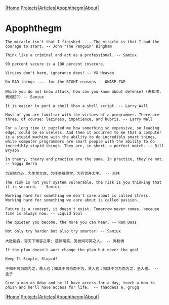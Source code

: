 |[Home](/README.md)|[Projects](/projects.md)|[Articles](/articles.md)|[Apophthegm](/apophthegm.md)|[About](/about.md)|

# **Apophthegm**

```
The miracle isn't that I finished. ... The miracle is that I had the courage to start. -- John "The Penguin" Bingham
```
```
Think like a criminal and act as a professional. -- Samiux
```
```
99 percent secure is a 100 percent insecure.
```
```
Viruses don't harm, ignorance does! -- VX Heaven
```
```
Do BAD things .... for the RIGHT reasons -- OWASP ZAP
```
```
While you do not know attack, how can you know about defense? (未知攻，焉知防?) -- Samiux
```
```
It is easier to port a shell than a shell script. -- Larry Wall
```
```
Most of you are familiar with the virtues of a programmer. There are three, of course: laziness, impatience, and hubris. -- Larry Wall
```
```
For a long time it puzzled me how something so expensive, so leading edge, could be so useless. And then it occurred to me that a computer is a stupid machine with the ability to do incredibly smart things, while computer programmers are smart people with the ability to do incredibly stupid things. They are, in short, a perfect match. -- Bill Bryson
```
```
In theory, theory and practice are the same. In practice, they’re not. -- Yoggi Berra
```
```
为天地立心，为生民立命，为往圣继绝学，为万世开太平。 -- 王炜
```
```
The risk is not your system vulnerable, the risk is you thinking that it is secured. -- Samiux
```
```
Working hard for something we don't care about is called stress. Working hard for something we care about is called passion.
```
```
Future is a concept, it doesn't exist. Tomorrow never comes, because time is always now. -- Liquid Soul
```
```
The quieter you become, the more you can hear. -- Ram Dass
```
```
Not only try harder but also try smarter! -- Samiux
```
```
大肚能容，容天下难容之事; 慈颜常笑，笑世间可笑之人。 -- 弥勒佛
```
```
If the plan doesn't work change the plan but never the goal.
```
```
Keep It Simple, Stupid!
```
```
不知不可为而为之，愚人也；知其不可为而不为，贤人也；知其不可为而为之，圣人也。 -- 孟子
```
```
Give a man an 0day and he'll have access for a day, teach a man to phish and he'll have access for life.  -- thaddeus e. grugq
```

|[Home](/README.md)|[Projects](/projects.md)|[Articles](/articles.md)|[Apophthegm](/apophthegm.md)|[About](/about.md)|
